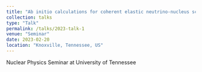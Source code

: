 ```yaml
---
title: "Ab initio calculations for coherent elastic neutrino-nucleus scattering"
collection: talks
type: "Talk"
permalink: /talks/2023-talk-1
venue: "Seminar"
date: 2023-02-20
location: "Knoxville, Tennessee, US"
---
```


Nuclear Physics Seminar at University of Tennessee
